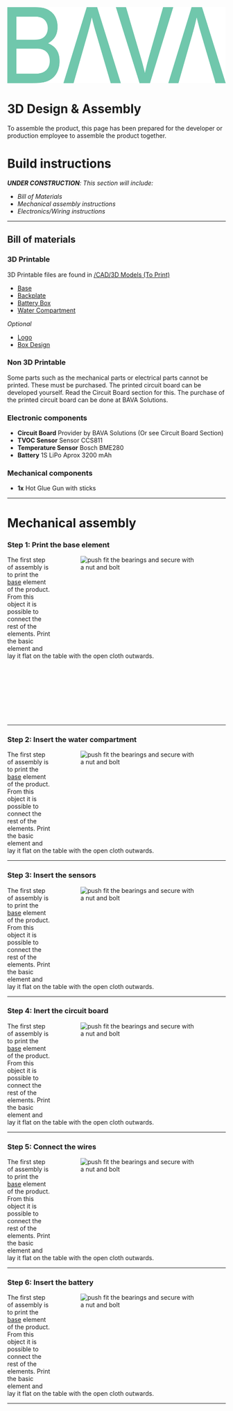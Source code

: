 <div align="center">
  <a href="https://github.com/jaccoveldscholten/smartdispenser"><img src="https://github.com/JaccoVeldscholten/SmartDispenser/blob/main/docs/Logo_Medium.png" width="656" height="175"></a>
</div>

# 3D Design & Assembly
To assemble the product, this page has been prepared for the developer or production employee to assemble the product together.

# Build instructions
***UNDER CONSTRUCTION**: This section will include:*
- *Bill of Materials*
- *Mechanical assembly instructions*
- *Electronics/Wiring instructions*

---

## Bill of materials
### 3D Printable
3D Printable files are found in [/CAD/3D Models (To Print)](../STL)
- [Base](../STL/Base.STL)
- [Backplate](../STL/Base.STL)
- [Battery Box](../STL/Base.STL)
- [Water Compartment](../STL/Base.STL)

*Optional*
- [Logo](../STL/Base.STL)
- [Box Design](../STL/Base.STL)
### Non 3D Printable
Some parts such as the mechanical parts or electrical parts cannot be printed. These must be purchased. The printed circuit board can be developed yourself. Read the Circuit Board section for this. The purchase of the printed circuit board can be done at BAVA Solutions.

### Electronic components
- **Circuit Board** Provider by BAVA Solutions (Or see Circuit Board Section)
- **TVOC Sensor** Sensor CCS811
- **Temperature Sensor** Bosch BME280 
- **Battery** 1S LiPo Aprox 3200 mAh

### Mechanical components
- **1x** Hot Glue Gun with sticks 



---


# Mechanical assembly

### Step 1: Print the base element
<img src="https://i.imgur.com/iYMrObD.jpg" alt="push fit the bearings and secure with a nut and bolt" title="Push fit bearings" width="270" height="210" ALIGN="right" HSPACE="65"/>

  The first step of assembly is to print the [base](../STL/Base.stl) element of the product. From this object it is possible to connect the rest of the elements.
  Print the basic element and lay it flat on the table with the open cloth outwards.<br><br><br><br><br><br><br><br><br>

---


### Step 2: Insert the water compartment 
<img src="https://i.imgur.com/iYMrObD.jpg" alt="push fit the bearings and secure with a nut and bolt" title="Push fit bearings" width="270" height="210" ALIGN="right" HSPACE="65"/>

  The first step of assembly is to print the [base](../STL/Base.stl) element of the product. From this object it is possible to connect the rest of the elements.
  Print the basic element and lay it flat on the table with the open cloth outwards.

---

### Step 3: Insert the sensors
<img src="https://i.imgur.com/iYMrObD.jpg" alt="push fit the bearings and secure with a nut and bolt" title="Push fit bearings" width="270" height="210" ALIGN="right" HSPACE="65"/>

  The first step of assembly is to print the [base](../STL/Base.stl) element of the product. From this object it is possible to connect the rest of the elements.
  Print the basic element and lay it flat on the table with the open cloth outwards.

---


### Step 4: Inert the circuit board
<img src="https://i.imgur.com/iYMrObD.jpg" alt="push fit the bearings and secure with a nut and bolt" title="Push fit bearings" width="270" height="210" ALIGN="right" HSPACE="65"/>

  The first step of assembly is to print the [base](../STL/Base.stl) element of the product. From this object it is possible to connect the rest of the elements.
  Print the basic element and lay it flat on the table with the open cloth outwards.

---

### Step 5: Connect the wires
<img src="https://i.imgur.com/iYMrObD.jpg" alt="push fit the bearings and secure with a nut and bolt" title="Push fit bearings" width="270" height="210" ALIGN="right" HSPACE="65"/>

  The first step of assembly is to print the [base](../STL/Base.stl) element of the product. From this object it is possible to connect the rest of the elements.
  Print the basic element and lay it flat on the table with the open cloth outwards.

---


### Step 6: Insert the battery
<img src="https://i.imgur.com/iYMrObD.jpg" alt="push fit the bearings and secure with a nut and bolt" title="Push fit bearings" width="270" height="210" ALIGN="right" HSPACE="65"/>

  The first step of assembly is to print the [base](../STL/Base.stl) element of the product. From this object it is possible to connect the rest of the elements.
  Print the basic element and lay it flat on the table with the open cloth outwards.

---
